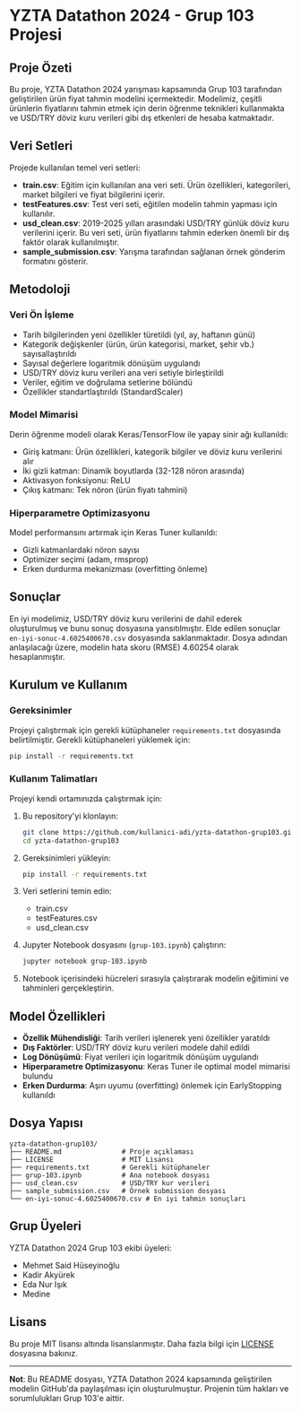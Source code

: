 # YZTA Datathon 2024 - Grup 103 Projesi

## Proje Özeti

Bu proje, YZTA Datathon 2024 yarışması kapsamında Grup 103 tarafından geliştirilen ürün fiyat tahmin modelini içermektedir. Modelimiz, çeşitli ürünlerin fiyatlarını tahmin etmek için derin öğrenme teknikleri kullanmakta ve USD/TRY döviz kuru verileri gibi dış etkenleri de hesaba katmaktadır.

## Veri Setleri

Projede kullanılan temel veri setleri:

- **train.csv**: Eğitim için kullanılan ana veri seti. Ürün özellikleri, kategorileri, market bilgileri ve fiyat bilgilerini içerir.
- **testFeatures.csv**: Test veri seti, eğitilen modelin tahmin yapması için kullanılır.
- **usd_clean.csv**: 2019-2025 yılları arasındaki USD/TRY günlük döviz kuru verilerini içerir. Bu veri seti, ürün fiyatlarını tahmin ederken önemli bir dış faktör olarak kullanılmıştır.
- **sample_submission.csv**: Yarışma tarafından sağlanan örnek gönderim formatını gösterir.

## Metodoloji

### Veri Ön İşleme

- Tarih bilgilerinden yeni özellikler türetildi (yıl, ay, haftanın günü)
- Kategorik değişkenler (ürün, ürün kategorisi, market, şehir vb.) sayısallaştırıldı
- Sayısal değerlere logaritmik dönüşüm uygulandı
- USD/TRY döviz kuru verileri ana veri setiyle birleştirildi
- Veriler, eğitim ve doğrulama setlerine bölündü
- Özellikler standartlaştırıldı (StandardScaler)

### Model Mimarisi

Derin öğrenme modeli olarak Keras/TensorFlow ile yapay sinir ağı kullanıldı:

- Giriş katmanı: Ürün özellikleri, kategorik bilgiler ve döviz kuru verilerini alır
- İki gizli katman: Dinamik boyutlarda (32-128 nöron arasında)
- Aktivasyon fonksiyonu: ReLU
- Çıkış katmanı: Tek nöron (ürün fiyatı tahmini)

### Hiperparametre Optimizasyonu

Model performansını artırmak için Keras Tuner kullanıldı:

- Gizli katmanlardaki nöron sayısı
- Optimizer seçimi (adam, rmsprop)
- Erken durdurma mekanizması (overfitting önleme)

## Sonuçlar

En iyi modelimiz, USD/TRY döviz kuru verilerini de dahil ederek oluşturulmuş ve bunu sonuç dosyasına yansıtılmıştır. Elde edilen sonuçlar `en-iyi-sonuc-4.6025400670.csv` dosyasında saklanmaktadır. Dosya adından anlaşılacağı üzere, modelin hata skoru (RMSE) 4.60254 olarak hesaplanmıştır.

## Kurulum ve Kullanım

### Gereksinimler

Projeyi çalıştırmak için gerekli kütüphaneler `requirements.txt` dosyasında belirtilmiştir. Gerekli kütüphaneleri yüklemek için:

```bash
pip install -r requirements.txt
```

### Kullanım Talimatları

Projeyi kendi ortamınızda çalıştırmak için:

1. Bu repository'yi klonlayın:

   ```bash
   git clone https://github.com/kullanici-adi/yzta-datathon-grup103.git
   cd yzta-datathon-grup103
   ```

2. Gereksinimleri yükleyin:

   ```bash
   pip install -r requirements.txt
   ```

3. Veri setlerini temin edin:
   - train.csv
   - testFeatures.csv
   - usd_clean.csv

4. Jupyter Notebook dosyasını (`grup-103.ipynb`) çalıştırın:

   ```bash
   jupyter notebook grup-103.ipynb
   ```

5. Notebook içerisindeki hücreleri sırasıyla çalıştırarak modelin eğitimini ve tahminleri gerçekleştirin.

## Model Özellikleri

- **Özellik Mühendisliği**: Tarih verileri işlenerek yeni özellikler yaratıldı
- **Dış Faktörler**: USD/TRY döviz kuru verileri modele dahil edildi
- **Log Dönüşümü**: Fiyat verileri için logaritmik dönüşüm uygulandı
- **Hiperparametre Optimizasyonu**: Keras Tuner ile optimal model mimarisi bulundu
- **Erken Durdurma**: Aşırı uyumu (overfitting) önlemek için EarlyStopping kullanıldı

## Dosya Yapısı

```
yzta-datathon-grup103/
├── README.md               # Proje açıklaması
├── LICENSE                 # MIT Lisansı
├── requirements.txt        # Gerekli kütüphaneler
├── grup-103.ipynb          # Ana notebook dosyası
├── usd_clean.csv           # USD/TRY kur verileri
├── sample_submission.csv   # Örnek submission dosyası
└── en-iyi-sonuc-4.6025400670.csv # En iyi tahmin sonuçları
```

## Grup Üyeleri

YZTA Datathon 2024 Grup 103 ekibi üyeleri:

- Mehmet Said Hüseyinoğlu
- Kadir Akyürek
- Eda Nur Işık
- Medine

## Lisans

Bu proje MIT lisansı altında lisanslanmıştır. Daha fazla bilgi için [LICENSE](LICENSE) dosyasına bakınız.

---

**Not**: Bu README dosyası, YZTA Datathon 2024 kapsamında geliştirilen modelin GitHub'da paylaşılması için oluşturulmuştur. Projenin tüm hakları ve sorumlulukları Grup 103'e aittir.
